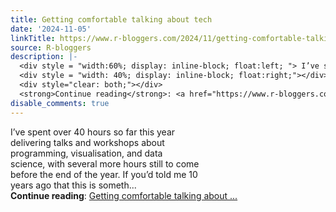```yaml
---
title: Getting comfortable talking about tech
date: '2024-11-05'
linkTitle: https://www.r-bloggers.com/2024/11/getting-comfortable-talking-about-tech/
source: R-bloggers
description: |-
  <div style = "width:60%; display: inline-block; float:left; "> I’ve spent over 40 hours so far this year delivering talks and workshops about programming, visualisation, and data science, with several more hours still to come before the end of the year. If you’d told me 10 years ago that this is someth...</div>
  <div style = "width: 40%; display: inline-block; float:right;"></div>
  <div style="clear: both;"></div>
  <strong>Continue reading</strong>: <a href="https://www.r-bloggers.com/2024/11/getting-comfortable-talking-about-tech/">Getting comfortable talking about ...
disable_comments: true
---
```

<div style = "width:60%; display: inline-block; float:left; "> I’ve spent over 40 hours so far this year delivering talks and workshops about programming, visualisation, and data science, with several more hours still to come before the end of the year. If you’d told me 10 years ago that this is someth...</div>
<div style = "width: 40%; display: inline-block; float:right;"></div>
<div style="clear: both;"></div>
<strong>Continue reading</strong>: <a href="https://www.r-bloggers.com/2024/11/getting-comfortable-talking-about-tech/">Getting comfortable talking about ...